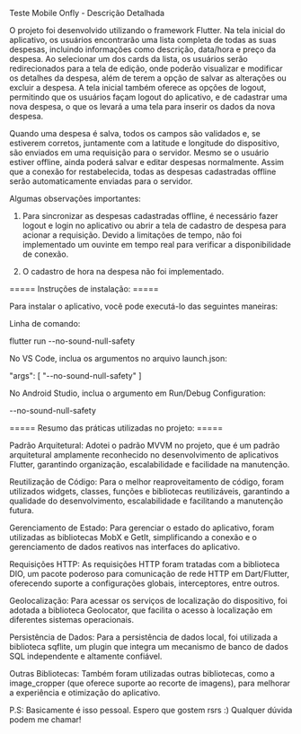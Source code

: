 Teste Mobile Onfly - Descrição Detalhada

O projeto foi desenvolvido utilizando o framework Flutter. Na tela inicial do aplicativo, os usuários encontrarão uma lista completa de todas as suas despesas, incluindo informações como descrição, data/hora e preço da despesa. Ao selecionar um dos cards da lista, os usuários serão redirecionados para a tela de edição, onde poderão visualizar e modificar os detalhes da despesa, além de terem a opção de salvar as alterações ou excluir a despesa. A tela inicial também oferece as opções de logout, permitindo que os usuários façam logout do aplicativo, e de cadastrar uma nova despesa, o que os levará a uma tela para inserir os dados da nova despesa.

Quando uma despesa é salva, todos os campos são validados e, se estiverem corretos, juntamente com a latitude e longitude do dispositivo, são enviados em uma requisição para o servidor. Mesmo se o usuário estiver offline, ainda poderá salvar e editar despesas normalmente. Assim que a conexão for restabelecida, todas as despesas cadastradas offline serão automaticamente enviadas para o servidor.

Algumas observações importantes:

1) Para sincronizar as despesas cadastradas offline, é necessário fazer logout e login no aplicativo ou abrir a tela de cadastro de despesa para acionar a requisição. Devido a limitações de tempo, não foi implementado um ouvinte em tempo real para verificar a disponibilidade de conexão.

2) O cadastro de hora na despesa não foi implementado.

===== Instruções de instalação: =====

Para instalar o aplicativo, você pode executá-lo das seguintes maneiras:

Linha de comando:

flutter run --no-sound-null-safety

No VS Code, inclua os argumentos no arquivo launch.json:

"args": [
  "--no-sound-null-safety"
]

No Android Studio, inclua o argumento em Run/Debug Configuration:

--no-sound-null-safety

===== Resumo das práticas utilizadas no projeto: =====

Padrão Arquitetural:
Adotei o padrão MVVM no projeto, que é um padrão arquitetural amplamente reconhecido no desenvolvimento de aplicativos Flutter, garantindo organização, escalabilidade e facilidade na manutenção.

Reutilização de Código:
Para o melhor reaproveitamento de código, foram utilizados widgets, classes, funções e bibliotecas reutilizáveis, garantindo a qualidade do desenvolvimento, escalabilidade e facilitando a manutenção futura.

Gerenciamento de Estado:
Para gerenciar o estado do aplicativo, foram utilizadas as bibliotecas MobX e GetIt, simplificando a conexão e o gerenciamento de dados reativos nas interfaces do aplicativo.

Requisições HTTP:
As requisições HTTP foram tratadas com a biblioteca DIO, um pacote poderoso para comunicação de rede HTTP em Dart/Flutter, oferecendo suporte a configurações globais, interceptores, entre outros.

Geolocalização:
Para acessar os serviços de localização do dispositivo, foi adotada a biblioteca Geolocator, que facilita o acesso à localização em diferentes sistemas operacionais.

Persistência de Dados:
Para a persistência de dados local, foi utilizada a biblioteca sqflite, um plugin que integra um mecanismo de banco de dados SQL independente e altamente confiável.

Outras Bibliotecas:
Também foram utilizadas outras bibliotecas, como a image_cropper (que oferece suporte ao recorte de imagens), para melhorar a experiência e otimização do aplicativo.

P.S:
Basicamente é isso pessoal. Espero que gostem rsrs :) Qualquer dúvida podem me chamar!
